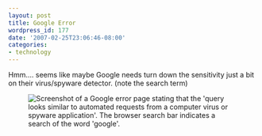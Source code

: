 ```yaml
---
layout: post
title: Google Error
wordpress_id: 177
date: '2007-02-25T23:06:46-08:00'
categories:
- technology
---
```

Hmm.... seems like maybe Google needs turn down the sensitivity just a bit on their virus/spyware detector. (note the
search term)

<figure class="aligncenter">
  <img src="google-error.png" alt="Screenshot of a Google error page stating that the 'query looks similar to automated
  requests from a computer virus or spyware application'.  The browser search bar indicates a search of the word
  'google'.">
</figure>
